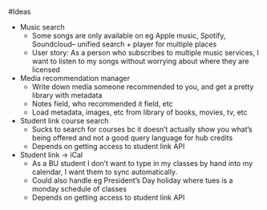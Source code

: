 #Ideas

- Music search
  - Some songs are only available on eg Apple music, Spotify, Soundcloud– unified search + player for multiple places
  - User story: As a person who subscribes to multiple music services, I want to listen to my songs without worrying about where they are licensed
- Media recommendation manager
  - Write down media someone recommended to you, and get a pretty library with metadata
  - Notes field, who recommended it field, etc
  - Load metadata, images, etc from library of books, movies, tv, etc
- Student link course search
  - Sucks to search for courses bc it doesn’t actually show you what’s being offered and not a good query language for hub credits
  - Depends on getting access to student link API
- Student link → iCal
  - As a BU student I don’t want to type in my classes by hand into my calendar, I want them to sync automatically.
  - Could also handle eg President’s Day holiday where tues is a monday schedule of classes
  - Depends on getting access to student link API
